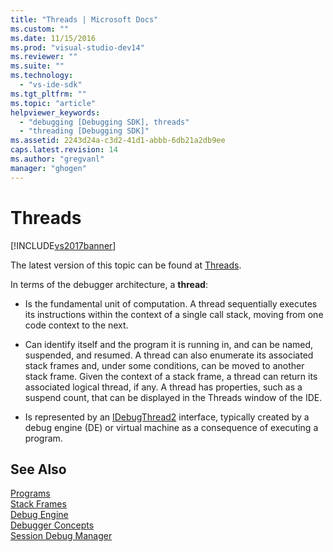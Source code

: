 ```yaml
---
title: "Threads | Microsoft Docs"
ms.custom: ""
ms.date: 11/15/2016
ms.prod: "visual-studio-dev14"
ms.reviewer: ""
ms.suite: ""
ms.technology: 
  - "vs-ide-sdk"
ms.tgt_pltfrm: ""
ms.topic: "article"
helpviewer_keywords: 
  - "debugging [Debugging SDK], threads"
  - "threading [Debugging SDK]"
ms.assetid: 2243d24a-c3d2-41d1-abbb-6db21a2db9ee
caps.latest.revision: 14
ms.author: "gregvanl"
manager: "ghogen"
---
```

# Threads
[!INCLUDE[vs2017banner](../../includes/vs2017banner.md)]

The latest version of this topic can be found at [Threads](https://docs.microsoft.com/visualstudio/extensibility/debugger/threads).  
  
In terms of the debugger architecture, a **thread**:  
  
-   Is the fundamental unit of computation. A thread sequentially executes its instructions within the context of a single call stack, moving from one code context to the next.  
  
-   Can identify itself and the program it is running in, and can be named, suspended, and resumed. A thread can also enumerate its associated stack frames and, under some conditions, can be moved to another stack frame. Given the context of a stack frame, a thread can return its associated logical thread, if any. A thread has properties, such as a suspend count, that can be displayed in the Threads window of the IDE.  
  
-   Is represented by an [IDebugThread2](../../extensibility/debugger/reference/idebugthread2.md) interface, typically created by a debug engine (DE) or virtual machine as a consequence of executing a program.  
  
## See Also  
 [Programs](../../extensibility/debugger/programs.md)   
 [Stack Frames](../../extensibility/debugger/stack-frames.md)   
 [Debug Engine](../../extensibility/debugger/debug-engine.md)   
 [Debugger Concepts](../../extensibility/debugger/debugger-concepts.md)   
 [Session Debug Manager](../../extensibility/debugger/session-debug-manager.md)

